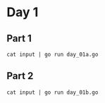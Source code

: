 # Day 1

## Part 1

```shell
cat input | go run day_01a.go
```

## Part 2

```shell
cat input | go run day_01b.go
```
